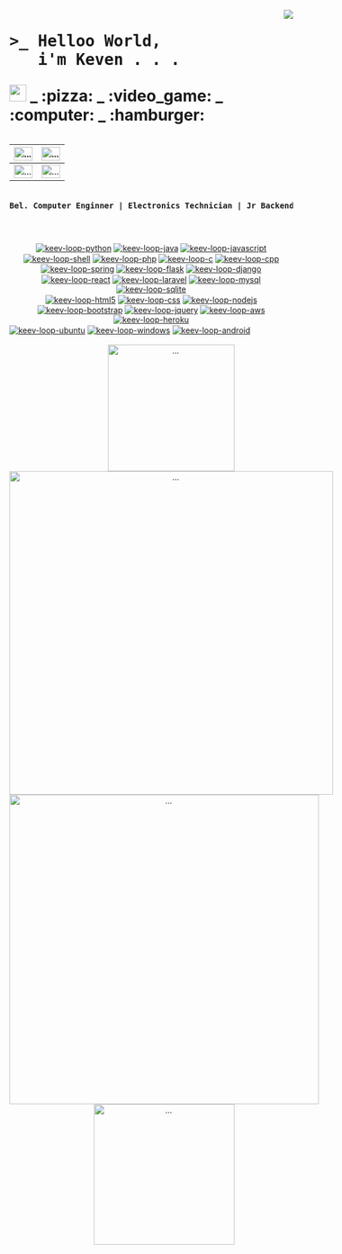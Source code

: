 <div style="display: inline-block">
  <br>
  <img align="right" src="https://i.giphy.com/media/RbDKaczqWovIugyJmW/giphy.webp">
  <h1><pre class="tab">>_ Helloo World,<br>   i'm Keven . . .</pre><img src="https://raw.githubusercontent.com/MartinHeinz/MartinHeinz/master/wave.gif" width="30px"> _ :pizza: _ :video_game: _ :computer: _ :hamburger: </h1>
  
</div>

<a href="https://github.com/keev-loop"><img align="center" alt="..." src="https://img.shields.io/badge/GitHub-100000?style=for-the-badge&logo=github&logoColor=white"  width="100%" height="100%"></a> | <a href="https://www.linkedin.com/in/keven-lopes-silva"><img align="center" alt="..." src="https://img.shields.io/badge/LinkedIn-0077B5?style=for-the-badge&logo=linkedin&logoColor=white" width="100%" height="100%"></a>
--- | --- 
<a href="https://dev.to/keev_loop"><img align="center" alt="..." src="https://img.shields.io/badge/dev.to-0A0A0A?style=for-the-badge&logo=dev.to&logoColor=white"  width="100%" height="100%"></a> | <a href="https://steamcommunity.com/id/keev-loop"><img align="center" alt="..." src="https://img.shields.io/badge/Steam-000000?style=for-the-badge&logo=steam&logoColor=white"  width="100%" height="100%"></a>

<pre><h4>Bel. Computer Enginner | Electronics Technician | Jr Backend Developer | Frontend Student | DevOps Student | Newbie Hackerman</h4></pre>

  #
  
  <div align="center" style="display: inline-block">
    <a href="https://www.python.org/"><img align="center" alt="keev-loop-python" src="https://img.shields.io/badge/Python-3776AB?style=for-the-badge&logo=python&logoColor=white"></a>
    <a href="https://www.w3schools.com/java/"><img align="center" alt="keev-loop-java" src="https://img.shields.io/badge/Java-ED8B00?style=for-the-badge&logo=java&logoColor=white"></a>
    <a href="https://www.javascript.com/"><img align="center" alt="keev-loop-javascript" src="https://img.shields.io/badge/JavaScript-F7DF1E?style=for-the-badge&logo=javascript&logoColor=white"></a>
    <a href="#"><img align="center" alt="keev-loop-shell" src="https://img.shields.io/badge/Shell_Script-121011?style=for-the-badge&logo=gnu-bash&logoColor=white"></a>
    <a href="https://www.php.net/"><img align="center" alt="keev-loop-php" src="https://img.shields.io/badge/PHP-777BB4?style=for-the-badge&logo=php&logoColor=white"></a>
    <a href="https://www.learn-c.org/"><img align="center" alt="keev-loop-c" src="https://img.shields.io/badge/C%2B%2B-00599C?style=for-the-badge&logo=c%2B%2B&logoColor=white"></a>
    <a href="https://www.w3schools.com/CPP/"><img align="center" alt="keev-loop-cpp" src="https://img.shields.io/badge/C%2B%2B-00599C?style=for-the-badge&logo=c%2B%2B&logoColor=white"></a>
  </div>
  
<br>
    
   <div align="center" style="display: inline-block">
    <a href="https://spring.io/"><img align="center" alt="keev-loop-spring" src="https://img.shields.io/badge/Spring-6DB33F?style=for-the-badge&logo=spring&logoColor=white"></a>
    <a href="https://flask.palletsprojects.com/"><img align="center" alt="keev-loop-flask" src="https://img.shields.io/badge/Flask-000000?style=for-the-badge&logo=flask&logoColor=white"></a>
    <a href="https://www.djangoproject.com/"><img align="center" alt="keev-loop-django" src="https://img.shields.io/badge/Django-092E20?style=for-the-badge&logo=django&logoColor=white"></a>
    <a href="https://reactjs.org/"><img align="center" alt="keev-loop-react" src="https://img.shields.io/badge/React-20232A?style=for-the-badge&logo=react&logoColor=61DAFB"></a>
    <a href="https://laravel.com/"><img align="center" alt="keev-loop-laravel" src="https://img.shields.io/badge/Laravel-FF2D20?style=for-the-badge&logo=laravel&logoColor=white"></a>
    <a href="https://www.mysql.com/"><img align="center" alt="keev-loop-mysql" src="https://img.shields.io/badge/MySQL-00000F?style=for-the-badge&logo=mysql&logoColor=white"></a>
    <a href="https://www.sqlite.org/"><img align="center" alt="keev-loop-sqlite" src="https://img.shields.io/badge/SQLite-07405E?style=for-the-badge&logo=sqlite&logoColor=white"></a>
  </div>
  
  <br>
  
  <div align="center" style="display: inline-block">
    <a href="https://www.w3schools.com/html/"><img align="center" alt="keev-loop-html5" src="https://img.shields.io/badge/HTML5-E34F26?style=for-the-badge&logo=html5&logoColor=white"></a>
    <a href="https://www.w3schools.com/css/"><img align="center" alt="keev-loop-css" src="https://img.shields.io/badge/CSS-239120?&style=for-the-badge&logo=css3&logoColor=white"></a>
    <a href="https://nodejs.org/"><img align="center" alt="keev-loop-nodejs" src="https://img.shields.io/badge/Node.js-43853D?style=for-the-badge&logo=node.js&logoColor=white"></a>
    <a href="https://getbootstrap.com/"><img align="center" alt="keev-loop-bootstrap" src="https://img.shields.io/badge/Bootstrap-563D7C?style=for-the-badge&logo=bootstrap&logoColor=white"></a>
    <a href="https://jquery.com/"><img align="center" alt="keev-loop-jquery" src="https://img.shields.io/badge/jQuery-0769AD?style=for-the-badge&logo=jquery&logoColor=white"></a>
    <a href="https://aws.amazon.com/"><img align="center" alt="keev-loop-aws" src="https://img.shields.io/badge/Amazon_AWS-232F3E?style=for-the-badge&logo=amazon-aws&logoColor=white"></a>
    <a href="https://www.heroku.com/"><img align="center" alt="keev-loop-heroku" src="https://img.shields.io/badge/Heroku-430098?style=for-the-badge&logo=heroku&logoColor=white"></a>
    
  </div> 
  
  <br>
  
  <div align="center" style="display: inline-block">
    <a href="https://ubuntu.com/"><img align="center" alt="keev-loop-ubuntu" src="https://img.shields.io/badge/Ubuntu-E95420?style=for-the-badge&logo=ubuntu&logoColor=white"></a>
    <a href="https://www.microsoft.com/windows/"><img align="center" alt="keev-loop-windows" src="https://img.shields.io/badge/Windows-0078D6?style=for-the-badge&logo=windows&logoColor=white"></a>
    <a href="https://www.android.com/"><img align="center" alt="keev-loop-android" src="https://img.shields.io/badge/Android-3DDC84?style=for-the-badge&logo=android&logoColor=white"></a>
  </div> 
  

<div align="center" style="display: inline-block">
  <br>
  <img align="center" alt="..." src="https://c.tenor.com/Dq8nm__4of0AAAAC/gimme-code-gimme.gif" width="225px">
  <img align="center" alt="..." src="https://github-readme-stats.vercel.app/api?username=keev-loop&show_icons=true&theme=tokyonight" height="auto" width="575px">
</div>
<div align="center" style="display: inline-block">
  <img align="center" alt="..." src="https://github-readme-stats.vercel.app/api/top-langs/?username=keev-loop&theme=tokyonight&layout=compact" height="auto" width="550px">
  <img align="center" alt="..." src="https://i.giphy.com/media/VTtANKl0beDFQRLDTh/giphy.webp" width="250px"> 
</div>

#


